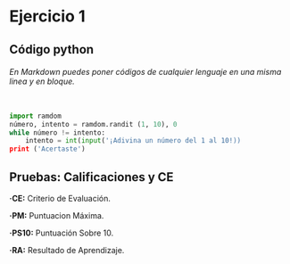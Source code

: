 # Ejercicio 1

## Código python

###### En Markdown puedes poner códigos de cualquier lenguaje en una misma linea y en bloque.

```python

import ramdom
número, intento = ramdom.randit (1, 10), 0
while número != intento:
    intento = int(input('¡Adivina un número del 1 al 10!))
print ('Acertaste')

```
## Pruebas: Calificaciones y CE

**·CE:** Criterio de Evaluación.

**·PM:** Puntuacion Máxima.

**·PS10:** Puntuación Sobre 10.

**·RA:** Resultado de Aprendizaje.
